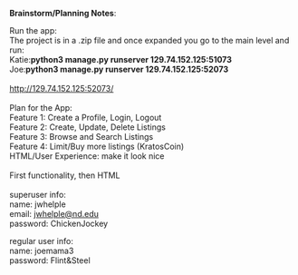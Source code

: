 <b>Brainstorm/Planning Notes</b>:

Run the app:<br/>
The project is in a .zip file and once expanded you go to the main level and run:<br/>
Katie:<b>python3 manage.py runserver 129.74.152.125:51073</b><br/>
Joe:<b>python3 manage.py runserver 129.74.152.125:52073</b><br/>
<br/>
http://129.74.152.125:52073/<br/>
<br/>
Plan for the App: <br/>
Feature 1: Create a Profile, Login, Logout <br/>
Feature 2: Create, Update, Delete Listings<br/>
Feature 3: Browse and Search Listings<br/>
Feature 4: Limit/Buy more listings (KratosCoin)<br/>
HTML/User Experience: make it look nice<br/>
<br/>
First functionality, then HTML<br/>
<br/>
superuser info:<br/>
name: jwhelple<br/>
email: jwhelple@nd.edu<br/>
password: ChickenJockey<br/>

regular user info:<br/>
name: joemama3<br/>
password: Flint&Steel<br/>

